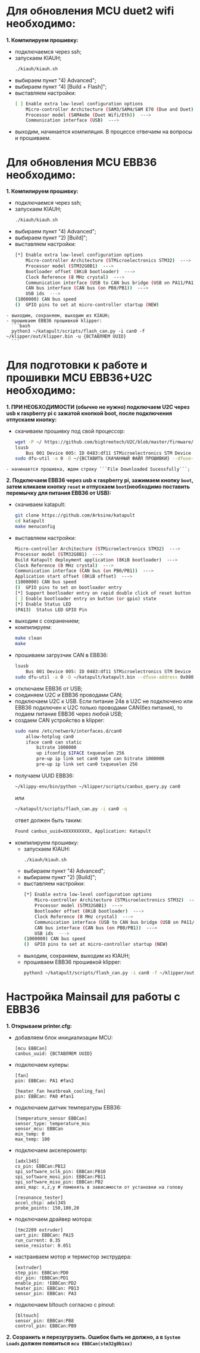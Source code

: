 # Для обновления MCU duet2 wifi необходимо:  

**1. Компилируем прошивку:**  
   - подключаемся через ssh;  
   - запускаем KIAUH;  
     ```bash
     ./kiauh/kiauh.sh
     ```  
   - выбираем пункт "4) Advanced";  
   - выбираем пункт "4) [Build + Flash]";  
   - выставляем настройки:  
     ```bash
     [ ] Enable extra low-level configuration options
         Micro-controller Architecture (SAM3/SAM4/SAM E70 (Due and Duet))  --->
         Processor model (SAM4e8e (Duet Wifi/Eth))  --->
         Communication interface (USB)  --->
      ```  
   - выходим, начинается компиляция. В процессе отвечаем на вопросы и прошиваем.  

# Для обновления MCU EBB36 необходимо:  

**1. Компилируем прошивку:**  
   - подключаемся через ssh;
   - запускаем KIAUH;  
     ```bash 
     ./kiauh/kiauh.sh
     ```  
   - выбираем пункт "4) Advanced";  
   - выбираем пункт "2) [Build]";  
   - выставляем настройки:  
     ```bash
     [*] Enable extra low-level configuration options
         Micro-controller Architecture (STMicroelectronics STM32)  --->
         Processor model (STM32G0B1)  --->
         Bootloader offset (8KiB bootloader)  --->
         Clock Reference (8 MHz crystal)  --->
         Communication interface (USB to CAN bus bridge (USB on PA11/PA12))  --->
         CAN bus interface (CAN bus (on PB0/PB1))  --->
         USB ids  --->
     (1000000) CAN bus speed
     ()  GPIO pins to set at micro-controller startup (NEW)
     ```  
    - выходим, сохраняем, выходим из KIAUH;  
    - прошиваем EBB36 прошивкой klipper:  
      ```bash
      python3 ~/katapult/scripts/flash_can.py -i can0 -f ~/klipper/out/klipper.bin -u {ВСТАВЛЯЕМ UUID}
      ```

# Для подготовки к работе и прошивки MCU EBB36+U2C необходимо:  

**1. ПРИ НЕОБХОДИМОСТИ (обычно не нужно) подключаем U2C через usb к raspberry pi с зажатой кнопкой boot, после подключения отпускаем кнопку:**  
   - скачиваем прошивку под свой процессор:  
     ```bash
     wget -P ~/ https://github.com/bigtreetech/U2C/blob/master/firmware/{ВСТАВИТЬ НЕОБХОДИМЫЙ ФАЙЛ ПРОШИВКИ}
     lsusb
         Bus 001 Device 005: ID 0483:df11 STMicroelectronics STM Device in DFU Mode
     sudo dfu-util -a 0 -D ~/{ВСТАВИТЬ СКАЧАННЫЙ ФАЙЛ ПРОШИВКИ} --dfuse-address 0x08000000:force:mass-erase:leave -d {ВСТАВИТЬ ID ИЗ КОМАНДЫ lsusb}
     ```  
    - начинается прошивка, ждем строку ```File Downloaded Sucessfully```;  
**2. Подключаем EBB36 через usb к raspberry pi, зажимаем кнопку ```boot```, затем кликаем кнопку ```reset``` и отпускаем ```boot```(необходимо поставить перемычку для питания EBB36 от USB):**  
   - скачиваем katapult:  
     ```bash
     git clone https://github.com/Arksine/katapult
     cd katapult
     make menuconfig
     ```
   - выставляем настройки:  
     ```bash
     Micro-controller Architecture (STMicroelectronics STM32)  --->
     Processor model (STM32G0B1)  --->
     Build Katapult deployment application (8KiB bootloader)  --->
     Clock Reference (8 MHz crystal)  --->
     Communication interface (CAN bus (on PB0/PB1))  --->
     Application start offset (8KiB offset)  --->
     (1000000) CAN bus speed
     ()  GPIO pins to set on bootloader entry
     [*] Support bootloader entry on rapid double click of reset button
     [ ] Enable bootloader entry on button (or gpio) state
     [*] Enable Status LED
     (PA13)  Status LED GPIO Pin
     ```  
   - выходим с сохранением;  
   - компилируем:  
     ```bash
     make clean
     make
     ```  
   - прошиваем загрузчик CAN в EBB36:
     ```bash
     lsusb
         Bus 001 Device 005: ID 0483:df11 STMicroelectronics STM Device in DFU Mode
     sudo dfu-util -a 0 -D ~/katapult/katapult.bin --dfuse-address 0x08000000:force:mass-erase:leave -d {ВСТАВИТЬ ID ИЗ КОМАНДЫ lsusb}
     ```  
   - отключаем EBB36 от USB;  
   - соединяем U2C и EBB36 проводами CAN;  
   - подключаем U2C к USB. Если питание 24в в U2C не подключено или EBB36 подключен к U2C только проводами CAN(без питания), то подаем питание EBB36 через любой USB;  
   - создаем CAN устройство в klipper:  
     ```bash
     sudo nano /etc/network/interfaces.d/can0
         allow-hotplug can0
         iface can0 can static
             bitrate 1000000
             up ifconfig $IFACE txqueuelen 256
             pre-up ip link set can0 type can bitrate 1000000
             pre-up ip link set can0 txqueuelen 256

     ```  
   - получаем UUID EBB36:  
     ```bash
     ~/klippy-env/bin/python ~/klipper/scripts/canbus_query.py can0
     ```
     или  
     ```bash
     ~/katapult/scripts/flash_can.py -i can0 -q
     ```  
     ответ должен быть таким:  
     ```bash
     Found canbus_uuid=XXXXXXXXXX, Application: Katapult
     ```  
   - компилируем прошивку:   
     - запускаем KIAUH:  
       ```bash 
       ./kiauh/kiauh.sh
       ```  
     - выбираем пункт "4) Advanced";  
     - выбираем пункт "2) [Build]";  
     - выставляем настройки:  
       ```bash
       [*] Enable extra low-level configuration options
           Micro-controller Architecture (STMicroelectronics STM32)  --->
           Processor model (STM32G0B1)  --->
           Bootloader offset (8KiB bootloader)  --->
           Clock Reference (8 MHz crystal)  --->
           Communication interface (USB to CAN bus bridge (USB on PA11/PA12))  --->
           CAN bus interface (CAN bus (on PB0/PB1))  --->
           USB ids  --->
       (1000000) CAN bus speed
       ()  GPIO pins to set at micro-controller startup (NEW)
       ```  
     - выходим, сохраняем, выходим из KIAUH;  
     - прошиваем EBB36 прошивкой klipper:  
       ```bash
       python3 ~/katapult/scripts/flash_can.py -i can0 -f ~/klipper/out/klipper.bin -u {ВСТАВЛЯЕМ UUID}
       ```  

# Настройка Mainsail для работы с EBB36  

**1. Открываем printer.cfg:**  
   - добавляем блок инициализации MCU:  
     ```
     [mcu EBBCan]
     canbus_uuid: {ВСТАВЛЯЕМ UUID}
     ```  
   - подключаем кулеры:  
     ```
     [fan]
     pin: EBBCan: PA1 #fan2

     [heater_fan heatbreak_cooling_fan]
     pin: EBBCan: PA0 #fan1
     ```  
   - подключаем датчик температуры EBB36:  
     ```
     [temperature_sensor EBBCan]
     sensor_type: temperature_mcu
     sensor_mcu: EBBCan
     min_temp: 0
     max_temp: 100
     ```  
   - подключаем акселерометр:  
     ```
     [adxl345]
     cs_pin: EBBCan:PB12
     spi_software_sclk_pin: EBBCan:PB10
     spi_software_mosi_pin: EBBCan:PB11
     spi_software_miso_pin: EBBCan:PB2
     axes_map: x,z,y # поменять в зависимости от установки на голову

     [resonance_tester]
     accel_chip: adxl345
     probe_points: 150,100,20
     ```  
   - подключаем драйвер мотора:  
     ```
     [tmc2209 extruder]
     uart_pin: EBBCan: PA15
     run_current: 0.35
     sense_resistor: 0.051
     ```  
   - настраиваем мотор и термистор экструдера:  
     ```
     [extruder]
     step_pin: EBBCan:PD0
     dir_pin: !EBBCan:PD1
     enable_pin: !EBBCan:PD2
     heater_pin: EBBCan: PB13
     sensor_pin: EBBCan: PA3
     ```  
   - подключаем bltouch согласно с pinout:  
     ```
     [bltouch]
     sensor_pin: EBBCan:PB8
     control_pin: EBBCan:PB9
     ```  
**2. Созранить и перезугрузить. Ошибок быть не должно, а в ```System Loads``` должен появиться ```mcu EBBCan(stm32g0b1xx)```**  
